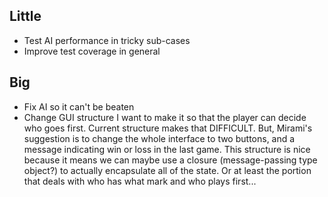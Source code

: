 ## Little
- Test AI performance in tricky sub-cases
- Improve test coverage in general

## Big
- Fix AI so it can't be beaten
- Change GUI structure
  I want to make it so that the player can decide who goes
  first. Current structure makes that DIFFICULT. But, Mirami's
  suggestion is to change the whole interface to two buttons, and a
  message indicating win or loss in the last game. This structure is
  nice because it means we can maybe use a closure (message-passing
  type object?) to actually encapsulate all of the state. Or at least
  the portion that deals with who has what mark and who plays first...
